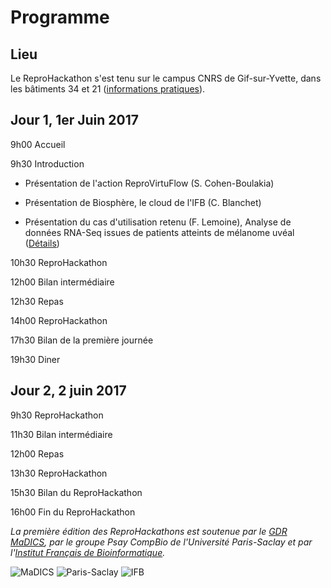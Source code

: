 # Programme

## Lieu

Le ReproHackathon s'est tenu sur le campus CNRS de Gif-sur-Yvette, dans les bâtiments 34 et 21
([informations pratiques](http://www.france-bioinformatique.fr/fr/plan-daccès)).

## Jour 1, 1er Juin 2017

9h00 Accueil

9h30 Introduction

* Présentation de l'action ReproVirtuFlow (S. Cohen-Boulakia)

* Présentation de Biosphère, le cloud de l'IFB (C. Blanchet)

* Présentation du cas d'utilisation retenu (F. Lemoine), 
Analyse de données RNA-Seq issues de patients atteints de mélanome uvéal ([Détails](hackathon_1.md))

10h30 ReproHackathon

12h00 Bilan intermédiaire

12h30 Repas

14h00 ReproHackathon

17h30 Bilan de la première journée

19h30 Diner

## Jour 2, 2 juin 2017

9h30 ReproHackathon

11h30 Bilan intermédiaire

12h00 Repas

13h30 ReproHackathon

15h30 Bilan du ReproHackathon

16h00 Fin du ReproHackathon

*La première édition des ReproHackathons est soutenue par le [GDR MaDICS](https://www.madics.fr), par le groupe Psay CompBio de l'Université Paris-Saclay et par l'[Institut Français de Bioinformatique](http://www.france-bioinformatique.fr).*

![MaDICS](https://ifb-elixirfr.github.io/ReproHackathon/logo-madics.png) ![Paris-Saclay](https://ifb-elixirfr.github.io/ReproHackathon/logo-paris-saclay.png) ![IFB](https://ifb-elixirfr.github.io/ReproHackathon/logo-ifb.png)
